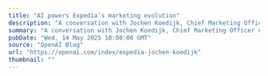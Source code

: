 ```yaml
---
title: "AI powers Expedia’s marketing evolution"
description: "A conversation with Jochen Koedijk, Chief Marketing Officer of Expedia Group."
summary: "A conversation with Jochen Koedijk, Chief Marketing Officer of Expedia Group."
pubDate: "Wed, 14 May 2025 10:00:00 GMT"
source: "OpenAI Blog"
url: "https://openai.com/index/expedia-jochen-koedijk"
thumbnail: ""
---
```


